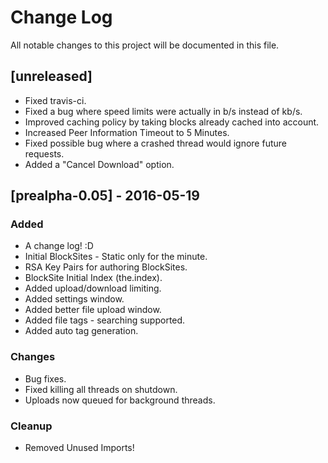 # Change Log
All notable changes to this project will be documented in this file.

## [unreleased]
- Fixed travis-ci.
- Fixed a bug where speed limits were actually in b/s instead of kb/s.
- Improved caching policy by taking blocks already cached into account.
- Increased Peer Information Timeout to 5 Minutes.
- Fixed possible bug where a crashed thread would ignore future requests.
- Added a "Cancel Download" option.

## [prealpha-0.05] - 2016-05-19
### Added
- A change log! :D
- Initial BlockSites - Static only for the minute.
- RSA Key Pairs for authoring BlockSites.
- BlockSite Initial Index (the.index).
- Added upload/download limiting.
- Added settings window.
- Added better file upload window.
- Added file tags - searching supported.
- Added auto tag generation.

### Changes
- Bug fixes.
- Fixed killing all threads on shutdown.
- Uploads now queued for background threads.

### Cleanup
- Removed Unused Imports!
